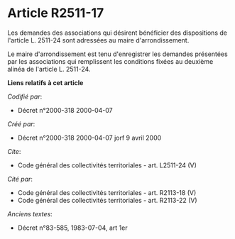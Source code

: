 # Article R2511-17

Les demandes des associations qui désirent bénéficier des dispositions de l'article L. 2511-24 sont adressées au maire
d'arrondissement. 

Le maire d'arrondissement est tenu d'enregistrer les demandes présentées par les associations qui remplissent les conditions
fixées au deuxième alinéa de l'article L. 2511-24.

**Liens relatifs à cet article**

_Codifié par_:

  - Décret n°2000-318 2000-04-07

_Créé par_:

  - Décret n°2000-318 2000-04-07 jorf 9 avril 2000

_Cite_:

  - Code général des collectivités territoriales - art. L2511-24 (V)

_Cité par_:

  - Code général des collectivités territoriales - art. R2113-18 (V)
  - Code général des collectivités territoriales - art. R2113-22 (V)

_Anciens textes_:

  - Décret n°83-585, 1983-07-04, art 1er
